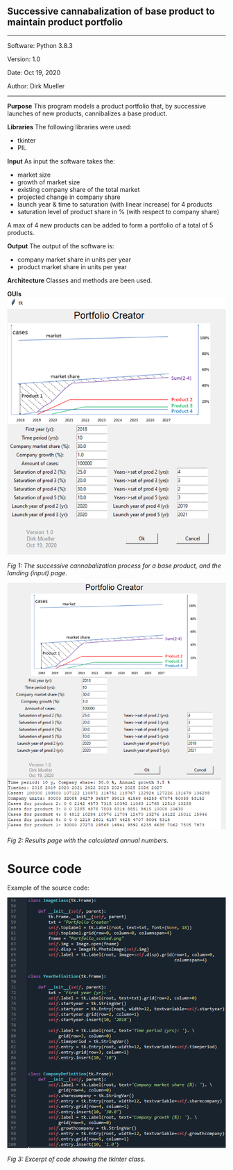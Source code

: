 ## Successive cannabalization of base product to maintain product portfolio
**********************************************
Software:		Python 3.8.3

Version:	  1.0

Date: 			Oct 19, 2020

Author:			Dirk Mueller
**********************************************

**Purpose**
This program models a product portfolio that, by successive launches of new products, cannibalizes a base product.

**Libraries**
The following libraries were used:
- tkinter
- PIL

**Input**
As input the software takes the:
  - market size
  - growth of market size
  - existing company share of the total market
  - projected change in company share
  - launch year & time to saturation (with linear increase) for 4 products
  - saturation level of product share in % (with respect to company share)

A max of 4 new products can be added to form a portfolio of a total of 5 products.

**Output**
The output of the software is:
  - company market share in units per year
  - product market share in units per year

**Architecture**
Classes and methods are been used.

**GUIs**
![](https://github.com/DirkMueller8/product_portfolio/blob/master/landing_page.png)

*Fig 1: The successive cannabalization process for a base product, and the landing (input) page.*

![](https://github.com/DirkMueller8/product_portfolio/blob/master/result_page.png)

*Fig 2: Results page with the calculated annual numbers.*

# Source code
Example of the source code:

![](https://github.com/DirkMueller8/product_portfolio/blob/master/snapshot.png)

*Fig 3: Excerpt of code showing the tkinter class.*